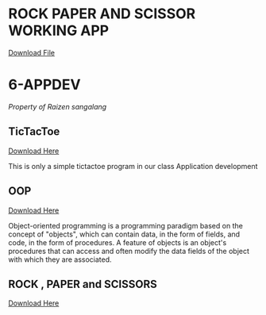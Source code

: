 # ROCK PAPER AND SCISSOR WORKING APP

<a href = "https://github.com/raizengxd/6APPDEV/raw/master/app-debug.apk"> Download File </a>


# 6-APPDEV


*Property of Raizen sangalang*

## TicTacToe


<a href="https://github.com/raizengxd/6APPDEV/blob/master/Tic%20Tac%20Toe/TIC%20TAC%20TOE.rar">Download Here</a>


This is only a simple tictactoe program in our class Application development 

## OOP


<a href="https://github.com/raizengxd/6APPDEV/blob/master/Lesson%20OOP/OOP.rar">Download Here</a>


Object-oriented programming is a programming paradigm based on the concept of "objects", which can contain data, in the form of fields, and code, in the form of procedures. A feature of objects is an object's procedures that can access and often modify the data fields of the object with which they are associated.


## ROCK , PAPER and SCISSORS


<a href="https://github.com/raizengxd/6APPDEV/blob/master/Rock%20Paper%20and%20Scissors/MyApplication0099.rar">Download Here</a>


